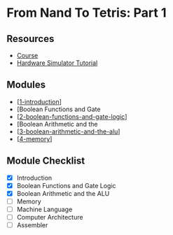 From Nand To Tetris: Part 1
===

Resources
---
- [
    Course](https://www.coursera.org/learn/build-a-computer/home/welcome)
- [Hardware Simulator Tutorial](https://b1391bd6-da3d-477d-8c01-38cdf774495a.filesusr.com/ugd/44046b_bfd91435260748439493a60a8044ade6.pdf)

Modules
---
- [[1-introduction]]
- [Boolean Functions and Gate
- [[2-boolean-functions-and-gate-logic]]
- [Boolean Arithmetic and the
- [[3-boolean-arithmetic-and-the-alu]]
- [[4-memory]]

Module Checklist
---

- [x] Introduction
- [x] Boolean Functions and Gate Logic
- [x] Boolean Arithmetic and the ALU
- [ ] Memory
- [ ] Machine Language
- [ ] Computer Architecture
- [ ] Assembler

[//begin]: # "Autogenerated link references for markdown compatibility"
[1-introduction]: 1-introduction.md "Introduction"
[2-boolean-functions-and-gate-logic]: 2-boolean-functions-and-gate-logic.md "Boolean Functions and Gate Logic"
[3-boolean-arithmetic-and-the-alu]: 3-boolean-arithmetic-and-the-alu.md "Boolean Arithmetic and the ALU"
[4-memory]: 4-memory.md "Memory"
[//end]: # "Autogenerated link references"